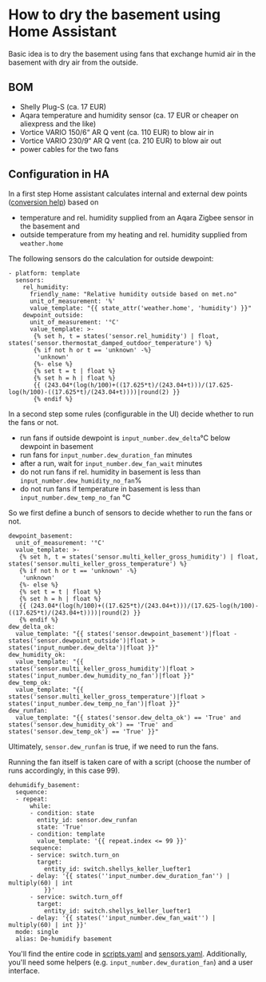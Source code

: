 # How to dry the basement using Home Assistant
Basic idea is to dry the basement using fans that exchange humid air in the basement with dry air from the outside.

## BOM
* Shelly Plug-S (ca. 17 EUR)
* Aqara temperature and humidity sensor (ca. 17 EUR or cheaper on aliexpress and the like)
* Vortice VARIO 150/6“ AR Q vent (ca. 110 EUR) to blow air in
* Vortice VARIO 230/9“ AR Q vent (ca. 210 EUR) to blow air out
* power cables for the two fans

## Configuration in HA
In a first step Home assistant calculates internal and external dew points ([conversion help](https://bmcnoldy.rsmas.miami.edu/Humidity.html)) based on 
* temperature and rel. humidity supplied from an Aqara Zigbee sensor in the basement and
* outside temperature from my heating and rel. humidity supplied from `weather.home`

The following sensors do the calculation for outside dewpoint:

```
- platform: template
  sensors:
    rel_humidity:
      friendly_name: "Relative humidity outside based on met.no"
      unit_of_measurement: '%'
      value_template: "{{ state_attr('weather.home', 'humidity') }}"
    dewpoint_outside:
      unit_of_measurement: '°C'
      value_template: >-
       {% set h, t = states('sensor.rel_humidity') | float, states('sensor.thermostat_damped_outdoor_temperature') %}
       {% if not h or t == 'unknown' -%}
        'unknown'
       {%- else %}
       {% set t = t | float %}
       {% set h = h | float %}
       {{ (243.04*(log(h/100)+((17.625*t)/(243.04+t)))/(17.625-log(h/100)-((17.625*t)/(243.04+t))))|round(2) }}
       {% endif %}
```

In a second step some rules (configurable in the UI) decide whether to run the fans or not.
* run fans if outside dewpoint is `input_number.dew_delta`°C below dewpoint in basement
* run fans for `input_number.dew_duration_fan` minutes
* after a run, wait for `input_number.dew_fan_wait` minutes
* do not run fans if rel. humidity in basement is less than `input_number.dew_humidity_no_fan`%
* do not run fans if temperature in basement is less than `input_number.dew_temp_no_fan` °C

So we first define a bunch of sensors to decide whether to run the fans or not.

```
dewpoint_basement:
  unit_of_measurement: '°C'
  value_template: >-
   {% set h, t = states('sensor.multi_keller_gross_humidity') | float, states('sensor.multi_keller_gross_temperature') %}
   {% if not h or t == 'unknown' -%}
	'unknown'
   {%- else %}
   {% set t = t | float %}
   {% set h = h | float %}
   {{ (243.04*(log(h/100)+((17.625*t)/(243.04+t)))/(17.625-log(h/100)-((17.625*t)/(243.04+t))))|round(2) }}
   {% endif %}
dew_delta_ok:
  value_template: "{{ states('sensor.dewpoint_basement')|float - states('sensor.dewpoint_outside')|float > states('input_number.dew_delta')|float }}"
dew_humidity_ok:
  value_template: "{{ states('sensor.multi_keller_gross_humidity')|float > states('input_number.dew_humidity_no_fan')|float }}"
dew_temp_ok:
  value_template: "{{ states('sensor.multi_keller_gross_temperature')|float > states('input_number.dew_temp_no_fan')|float }}"
dew_runfan:
  value_template: "{{ states('sensor.dew_delta_ok') == 'True' and states('sensor.dew_humidity_ok') == 'True' and states('sensor.dew_temp_ok') == 'True' }}"
``` 

Ultimately, `sensor.dew_runfan` is true, if we need to run the fans.

Running the fan itself is taken care of with a script (choose the number of runs accordingly, in this case 99).

```
dehumidify_basement:
  sequence:
  - repeat:
      while:
      - condition: state
        entity_id: sensor.dew_runfan
        state: 'True'
      - condition: template
        value_template: '{{ repeat.index <= 99 }}'
      sequence:
      - service: switch.turn_on
        target:
          entity_id: switch.shellys_keller_luefter1
      - delay: '{{ states(''input_number.dew_duration_fan'') | multiply(60) | int
          }}'
      - service: switch.turn_off
        target:
          entity_id: switch.shellys_keller_luefter1
      - delay: '{{ states(''input_number.dew_fan_wait'') | multiply(60) | int }}'
  mode: single
  alias: De-humidify basement
```

You'll find the entire code in [scripts.yaml](./scripts.yaml) and [sensors.yaml](./sensors.yaml). Additionally, you'll need some helpers (e.g. `input_number.dew_duration_fan`) and a user interface.
